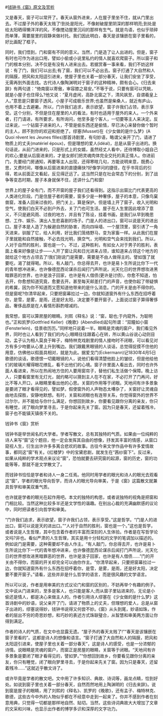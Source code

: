 #[钱钟书《窗》原文及赏析](https://www.vrrw.net/wx/8809.html)

又是春天，窗子可以常开了。春天从窗外进来，人在屋子里坐不住，就从门里出去。不过屋子外的春天太贱了!到处是阳光，不像射破屋里阴深的那样明亮;到处是给太阳晒得懒洋洋的风，不像搅动屋里沉闷的那样有生气。就是鸟语，也似乎琐碎而单薄，需要屋里的寂静来做衬托。我们因此明白，春天是该镶嵌在窗子里看的，好比画配了框子。

同时，我们悟到，门和窗有不同的意义。当然，门是造了让人出进的。但是，窗子有时也可作为进出口用，譬如小偷或小说里私约的情人就喜欢爬窗子。所以窗子和门的根本分别，决不仅是有没有人进来出去。若据赏春一事来看，我们不妨这样说：有了门，我们可以出去;有了窗，我们可以不必出去。窗子打通了大自然和人的隔膜，把风和太阳逗引进来，使屋子里也关着一部分春天，让我们安坐了享受，无需再到外面去找。古代诗人像陶渊明对于窗子的这种精神，颇有会心。《归去来辞》有两句道：“倚南窗以寄傲，审容膝之易安。”不等于说，只要有窗可以凭眺，就是小屋子也住得么?他又说：“夏月虚闲，高卧北窗之下，清风飒至，自谓羲皇上人。”意思是只要窗子透风，小屋子可成极乐世界;也虽然是柴桑人，就近有庐山，也用不着上去避暑。所以，门许我们追求，表示欲望，窗子许我们占领，表示享受。这个分别，不但是住在屋里的人的看法，有时也适用于屋外的来人。一个外来者，打门请进，有所要求，有所询问，他至多是个客人，一切要等主人来决定。反过来说，一个钻窗子进来的人，不管是偷东西还是偷情，早已决心来替你做个暂时的主人，顾不到你的欢迎和拒绝了。缪塞(Musset)在《少女做的是什么梦》(A Quoi rěvent les Jeunes fllles)那首诗剧里，有句妙语，略谓父亲开了门，请进了物质上的丈夫(matériel époux)，但是理想的爱人(idéal)，总是从窗子出进的。换句话说，从前门进来的，只是形式上的女婿，虽然经丈人看中，还待博取小姐自己的欢心;要是从后窗进来的，才是女郎们把灵魂肉体完全交托的真正情人。你进前门，先要经门房通知，再要等主人出现，还得寒暄几句，方能说明来意，既费心思，又费时间，哪像从后窗进来的直捷痛快?好像学问的捷径，在乎书背后的引得，若从前面正文看起，反见得迂远了。这当然只是在社会常态下的分别，到了战争等变态时期，屋子本身就保不住，还讲什么门和窗!



世界上的屋子全有门，而不开窗的屋子我们还看得到。这指示出窗比门代表更高的人类进化阶段。门是住屋子者的需要，窗多少是一种奢侈，屋子的本意，只像鸟窠兽窟，准备人回来过夜的，把门关上，算是保护。但是墙上开了窗子，收入光明和空气，使我们白天不必到户外去，关了门也可生活。屋子在人生里因此增添了意义，不只是避风雨、过夜的地方，并且有了陈设，挂着书画，是我们从早到晚思想、工作、娱乐、演出人生悲喜剧的场子。门是人的进出口，窗可以说是天的进出口。屋子本是人造了为躲避自然的胁害，而向四垛墙、一个屋顶里，窗引诱了一角天进来，驯服了它，给人利用，好比我们笼络野马，变为家畜一样。从此我们在屋子里就能和自然接触，不必去找光明，换空气，光明和空气会来找到我们。所以，人对于自然的胜利，窗也是一个。不过，这种胜利，有如女人对于男子的胜利，表面上看来好像是让步——人开了窗让风和日光进来占领，谁知道来占领这个地方的就给这个地方占领去了!我们刚说门是需要，需要是不由人做得主的。譬如饿了就要吃，渴了就得喝。所以，有人敲门，你总得去开，也许是易卜生所说比你下一代的青年想冲进来，也许像德昆西论谋杀后闻打门声所说，光天化日的世界想攻进黑暗罪恶的世界，也许是浪子回家，也许是有人借债(更许是讨债)，你愈不知道，怕去开，你愈想知道究竟，愈要去开。甚至每天邮差打门的声音，也使你起了带疑惧的希冀，因为你不知道而又愿知道他带来的是什么消息。门的开关是由不得你的。但是窗呢?你清早起来，只要把窗幕拉过一边，你就知道窗外有什么东西在招呼着你，是雪，是雾，是雨，还是好太阳，决定要不要开窗子。上面说过窗子算得奢侈品，奢侈品原是在人看情形斟酌增减的。

我常想，窗可以算房屋的眼睛。刘熙《释名》说：“窗，聪也;于内窥外，为聪明也。”正和凯罗(Gottfried Keller)《晚歌》(Abendlied)起句所谓：“双瞳如小窗(Fensterlein)，佳景收历历。”同样地只说着一半。眼睛是灵魂的窗户，我们看见外界，同时也让人看到了我们的内心;眼睛往往跟着心在转，所以黄山谷说心动则目动，孟子认为相人莫良于眸子，梅特林克戏剧里的情人接吻时不闭眼，可以看见对方有多少吻要从心里上升到嘴边。我们跟戴黑眼镜的人谈话，总觉得捉摸不住他的用意，仿佛他以假面具相对，就是为此。据爱戈门(Eckermann)记1830年4月5日歌德的谈话，歌德恨一切戴眼镜的人，说他们看得清楚他脸上的皱纹，但是他给他们的玻璃片耀得眼花缭乱，看不出他们的心境。窗子许里面人看出去，同时也许外面人看进来，所以在热闹地方住的人要用窗帘子，替他们私生活做个保障。晚上访人，只要看窗里有无灯光，就约略可以猜到主人在不在家，不必打开了门再问，好比不等人开口，从眼睛里看出他的心思。关窗的作用等于闭眼。天地间有许多景象是要闭了眼才看得见的，譬如梦。假使窗外的人声物态太嘈杂了，关窗好让灵魂自由地去探胜，安静地默想。有时，关窗和闭眼也有连带关系，你觉得窗外的世界不过尔尔，并不能给与你什么满足，你想回到故乡，你要看见跟你分离的亲友，你只有睡觉，闭了眼向梦里寻去，于是你起来先关了窗。因为只是春天，还留着残冷，窗子也不能镇天镇夜不关的。

钱钟书《窗》赏析

钱钟书是举世闻名的大学者。学者写散文，总有其独特的气质。如果由一位纯粹的诗人来写“窗”这个题目，他一定会发挥其自由的想像，抒发其丰富的情感，从窗口窥视人生，衍生出许许多多离合悲欢的故事。古往今来文学作品中有许多爱情故事，都同这“窗”有关。《红楼梦》中的宝黛悲剧，就发生在“茜纱窗下”。反过来，如果从纯粹的学术观点来议论“窗”，恐怕就要去研究窗的起源，窗的历史，窗的功能等等，那就不是文学散文了。

而钱钟书恰恰是学者和诗人一身二任焉。他同时用学者的眼光和诗人的眼光去观看这“窗”，学者的眼光导向哲学，而诗人的眼光导向审美，于是《窗》这篇散文就兼具哲学和审美双重气质。

也许就是学者的眼光在起作用吧。本文的独特的构思，或者说独特的视角是把窗和门相比较。当然这种比较多半还是文学性的谐趣。在别出心裁的充满幽默感的议论中，同时把读者引向哲学和审美。

“门许我们追求，表示欲望，窗子许我们占领，表示享受。”这是哲学。“门是人的进出口，窗可以说是天的进出口。”“人对于自然的胜利，窗也是一个。”这也是哲学，或者说是人生哲理，其中包含着作者的丰富而深刻的人生体验。作者是在写哲学论文吗?非也。看似严肃的人生哲理，其实是用十分轻松的文学的笔调加以描述的。例如说门是需要，这种需要却不由人作主。“有人敲门，你总得去开，也许是易卜生所说比你下一代的青年想冲进来，也许像德昆西论谋杀后闻打门声所说，光天化日的世界想攻进黑暗罪恶的世界，也许是浪子回家，也许是有人借债……”门的开关由不得你，而窗的开关却完全可以由你作主。“你清早起来，只要把窗幕拉过一边，你就知道窗外有什么东西在招呼着你，是雪，是雾，是雨，还是好太阳，决定要不要开窗子。”请看，这些并非是什么哲学的语言，而是很风趣的文学语言。

所以可以说，作者是用审美的方式议论门和窗的区别的，不妨再举个有趣的例子。文中说从门进来的，至多是客人，也只能是客人;而从窗子里钻进来的，无论是小偷还是情人，都是决心来做主人的。作者引用诗人缪塞在《少女做的是什么梦》这首诗剧中的妙语，说父亲开了门，请进了物质上的丈夫，但理想的爱人，总是从窗子出进的，缪塞说得妙，钱钟书说得又何尝不妙。《窗》从头到尾，妙语如珠，作者的层出不穷的奇思妙想，和巧妙的表述方式珠联璧合，从智慧和审美两方面让你得到满足。

作者的诗人的气质，在文中也显露无遗。“屋子外的春天太贱了!”“春天是该镶嵌在窗子里看的”。这都是诗人的想像和语言。“窗子打通了大自然和人的隔膜，把风和太阳逗引进来，使屋子里也关着一部分春天”，这是诗人的感受，也是一分浓郁的诗情。说眼睛是灵魂的窗户，而窗正是房屋的眼睛，关窗等于闭眼。“天地间有许多景象是要闭了眼才看得见的，譬如梦。”“你想回到故乡，你要看见跟你分离的亲友，你只有睡觉，闭了眼向梦里寻去，于是你起来先关了窗。因为只是春天，还留着残冷……”这就近乎散文诗了。

或许毕竟是学者的散文吧。文中用了许多知识、典故、诗词等，画龙点睛，恰到好处。如说到窗子里也关着一部分春天，自然而然地用上陶渊明的《归去来辞》。说到窗是屋子的眼睛，用了刘熙的《释名》、凯罗的《晚歌》，还有孟子、梅特林克、歌德，这些古今中外的人物似乎都在不经意中走到一起来了。你并不感到作者在刻意用典，只觉得一切都是那样地自然、贴切。当然，这些诗词典故大大增加了文章的文采和兴味，也显示出作者的博学多识和深厚的文字功力。

